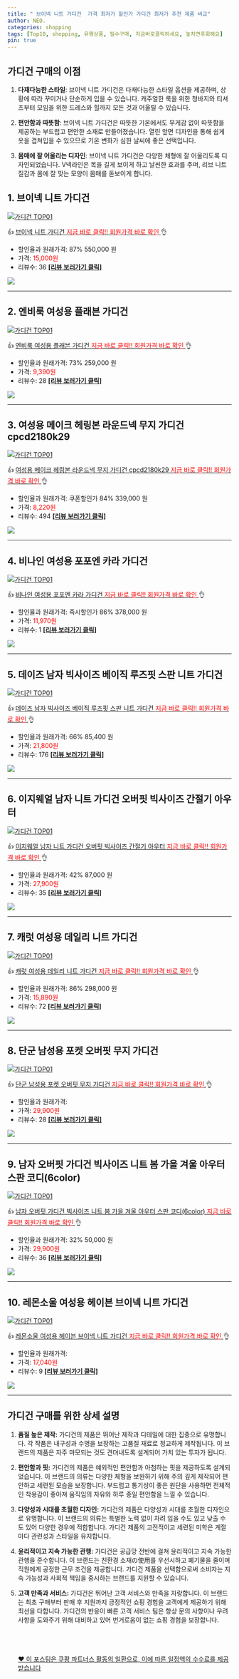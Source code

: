 ```yaml
---
title: " 브이넥 니트 가디건  가격 최저가 할인가 가디건 최저가 추천 제품 비교"
author: NEO.
categories: shopping
tags: [Top10, shopping, 유행상품, 필수구매, 지금바로클릭하세요, 놓치면후회해요]
pin: true
---
```

## 가디건 구매의 이점
1. **다재다능한 스타일**: 브이넥 니트 가디건은 다재다능한 스타일 옵션을 제공하며, 상황에 따라 꾸미거나 단순하게 입을 수 있습니다. 캐주얼한 룩을 위한 청바지와 티셔츠부터 모임을 위한 드레스와 힐까지 모든 것과 어울릴 수 있습니다.


2. **편안함과 따뜻함**: 브이넥 니트 가디건은 따뜻한 기온에서도 무게감 없이 따뜻함을 제공하는 부드럽고 편안한 소재로 만들어졌습니다. 열린 앞면 디자인을 통해 쉽게 옷을 겹쳐입을 수 있으므로 기온 변화가 심한 날씨에 좋은 선택입니다.


3. **몸매에 잘 어울리는 디자인**: 브이넥 니트 가디건은 다양한 체형에 잘 어울리도록 디자인되었습니다. V넥라인은 목을 길게 보이게 하고 날씬한 효과를 주며, 리브 니트 질감과 몸에 잘 맞는 모양이 몸매를 돋보이게 합니다.

   

## 1.  브이넥 니트 가디건 

[![가디건 TOP01](https://thumbnail7.coupangcdn.com/thumbnails/remote/490x490ex/image/vendor_inventory/5c9c/cc83cd04f405da693f21a37689f88fad139911685f6083a1b45231f219d6.jpg)](https://link.coupang.com/re/AFFSDP?lptag=AF3617701&subid=GithubCoopas&pageKey=6314824290&traceid=V0-153&itemId=13127673704&vendorItemId=80386620548)


👍 [ 브이넥 니트 가디건  <font color=red> 지금 바로 클릭!! 회원가격 바로 확인 </font> ](https://link.coupang.com/re/AFFSDP?lptag=AF3617701&subid=GithubCoopas&pageKey=6314824290&traceid=V0-153&itemId=13127673704&vendorItemId=80386620548) 👌 


- 할인율과 원래가격: 87%  550,000   원
- 가격: <span style='color:red'>15,000원</span>
- 리뷰수: 36  [**[리뷰 보러가기 클릭]**](https://link.coupang.com/re/AFFSDP?lptag=AF3617701&subid=GithubCoopas&pageKey=6314824290&traceid=V0-153&itemId=13127673704&vendorItemId=80386620548)

[![](/discount_price.png)](https://link.coupang.com/re/AFFSDP?lptag=AF3617701&subid=GithubCoopas&pageKey=6314824290&traceid=V0-153&itemId=13127673704&vendorItemId=80386620548)

---


   

## 2.  엔비룩 여성용 플래븐 가디건 

[![가디건 TOP01](https://thumbnail6.coupangcdn.com/thumbnails/remote/490x490ex/image/rs_quotation_api/aepdu3fx/fe5c6fdf70e0402f8cb3de7a1709feaf.jpg)](https://link.coupang.com/re/AFFSDP?lptag=AF3617701&subid=GithubCoopas&pageKey=6787831665&traceid=V0-153&itemId=15983575677&vendorItemId=83189442265)


👍 [ 엔비룩 여성용 플래븐 가디건  <font color=red> 지금 바로 클릭!! 회원가격 바로 확인 </font> ](https://link.coupang.com/re/AFFSDP?lptag=AF3617701&subid=GithubCoopas&pageKey=6787831665&traceid=V0-153&itemId=15983575677&vendorItemId=83189442265) 👌 


- 할인율과 원래가격: 73%  259,000   원
- 가격: <span style='color:red'>9,390원</span>
- 리뷰수: 28  [**[리뷰 보러가기 클릭]**](https://link.coupang.com/re/AFFSDP?lptag=AF3617701&subid=GithubCoopas&pageKey=6787831665&traceid=V0-153&itemId=15983575677&vendorItemId=83189442265)

[![](/discount_price.png)](https://link.coupang.com/re/AFFSDP?lptag=AF3617701&subid=GithubCoopas&pageKey=6787831665&traceid=V0-153&itemId=15983575677&vendorItemId=83189442265)

---


   

## 3.  여성용 메이크 헤링본 라운드넥 무지 가디건 cpcd2180k29 

[![가디건 TOP01](https://thumbnail6.coupangcdn.com/thumbnails/remote/490x490ex/image/rs_quotation_api/chszjrwe/90b503a7c613443d87cefff9d33f05e0.jpg)](https://link.coupang.com/re/AFFSDP?lptag=AF3617701&subid=GithubCoopas&pageKey=6837584380&traceid=V0-153&itemId=16250053368&vendorItemId=83443264181)


👍 [ 여성용 메이크 헤링본 라운드넥 무지 가디건 cpcd2180k29  <font color=red> 지금 바로 클릭!! 회원가격 바로 확인 </font> ](https://link.coupang.com/re/AFFSDP?lptag=AF3617701&subid=GithubCoopas&pageKey=6837584380&traceid=V0-153&itemId=16250053368&vendorItemId=83443264181) 👌 


- 할인율과 원래가격: 쿠폰할인가 84%  339,000   원
- 가격: <span style='color:red'>8,220원</span>
- 리뷰수: 494  [**[리뷰 보러가기 클릭]**](https://link.coupang.com/re/AFFSDP?lptag=AF3617701&subid=GithubCoopas&pageKey=6837584380&traceid=V0-153&itemId=16250053368&vendorItemId=83443264181)

[![](/discount_price.png)](https://link.coupang.com/re/AFFSDP?lptag=AF3617701&subid=GithubCoopas&pageKey=6837584380&traceid=V0-153&itemId=16250053368&vendorItemId=83443264181)

---


   

## 4.  비나인 여성용 포포엔 카라 가디건 

[![가디건 TOP01](https://thumbnail9.coupangcdn.com/thumbnails/remote/490x490ex/image/rs_quotation_api/t6ig0itb/2833cd6a04844d0cb16565c046713fb7.jpg)](https://link.coupang.com/re/AFFSDP?lptag=AF3617701&subid=GithubCoopas&pageKey=5835638565&traceid=V0-153&itemId=10112494219&vendorItemId=77582867729)


👍 [ 비나인 여성용 포포엔 카라 가디건  <font color=red> 지금 바로 클릭!! 회원가격 바로 확인 </font> ](https://link.coupang.com/re/AFFSDP?lptag=AF3617701&subid=GithubCoopas&pageKey=5835638565&traceid=V0-153&itemId=10112494219&vendorItemId=77582867729) 👌 


- 할인율과 원래가격: 즉시할인가 86%  378,000   원
- 가격: <span style='color:red'>11,970원</span>
- 리뷰수: 1  [**[리뷰 보러가기 클릭]**](https://link.coupang.com/re/AFFSDP?lptag=AF3617701&subid=GithubCoopas&pageKey=5835638565&traceid=V0-153&itemId=10112494219&vendorItemId=77582867729)

[![](/discount_price.png)](https://link.coupang.com/re/AFFSDP?lptag=AF3617701&subid=GithubCoopas&pageKey=5835638565&traceid=V0-153&itemId=10112494219&vendorItemId=77582867729)

---


   

## 5.  데이즈 남자 빅사이즈 베이직 루즈핏 스판 니트 가디건 

[![가디건 TOP01](https://thumbnail10.coupangcdn.com/thumbnails/remote/490x490ex/image/vendor_inventory/92db/bef7eed4a3b9fdb0624eff16be7035f519b423a346075c182ab56f3f7c66.jpg)](https://link.coupang.com/re/AFFSDP?lptag=AF3617701&subid=GithubCoopas&pageKey=7634075012&traceid=V0-153&itemId=20268092084&vendorItemId=87355342886)


👍 [ 데이즈 남자 빅사이즈 베이직 루즈핏 스판 니트 가디건  <font color=red> 지금 바로 클릭!! 회원가격 바로 확인 </font> ](https://link.coupang.com/re/AFFSDP?lptag=AF3617701&subid=GithubCoopas&pageKey=7634075012&traceid=V0-153&itemId=20268092084&vendorItemId=87355342886) 👌 


- 할인율과 원래가격: 66%  85,400   원
- 가격: <span style='color:red'>21,800원</span>
- 리뷰수: 176  [**[리뷰 보러가기 클릭]**](https://link.coupang.com/re/AFFSDP?lptag=AF3617701&subid=GithubCoopas&pageKey=7634075012&traceid=V0-153&itemId=20268092084&vendorItemId=87355342886)

[![](/discount_price.png)](https://link.coupang.com/re/AFFSDP?lptag=AF3617701&subid=GithubCoopas&pageKey=7634075012&traceid=V0-153&itemId=20268092084&vendorItemId=87355342886)

---


   

## 6.  이지웨얼 남자 니트 가디건 오버핏 빅사이즈 간절기 아우터 

[![가디건 TOP01](https://thumbnail10.coupangcdn.com/thumbnails/remote/490x490ex/image/vendor_inventory/a4a6/453898cdd213ed935c8b5c27310465dafe3478291d42e356a11e1d94e93a.jpg)](https://link.coupang.com/re/AFFSDP?lptag=AF3617701&subid=GithubCoopas&pageKey=6075574356&traceid=V0-153&itemId=11236713013&vendorItemId=78513983282)


👍 [ 이지웨얼 남자 니트 가디건 오버핏 빅사이즈 간절기 아우터  <font color=red> 지금 바로 클릭!! 회원가격 바로 확인 </font> ](https://link.coupang.com/re/AFFSDP?lptag=AF3617701&subid=GithubCoopas&pageKey=6075574356&traceid=V0-153&itemId=11236713013&vendorItemId=78513983282) 👌 


- 할인율과 원래가격: 42%  87,000   원
- 가격: <span style='color:red'>27,900원</span>
- 리뷰수: 35  [**[리뷰 보러가기 클릭]**](https://link.coupang.com/re/AFFSDP?lptag=AF3617701&subid=GithubCoopas&pageKey=6075574356&traceid=V0-153&itemId=11236713013&vendorItemId=78513983282)

[![](/discount_price.png)](https://link.coupang.com/re/AFFSDP?lptag=AF3617701&subid=GithubCoopas&pageKey=6075574356&traceid=V0-153&itemId=11236713013&vendorItemId=78513983282)

---


   

## 7.  캐럿 여성용 데일리 니트 가디건 

[![가디건 TOP01](https://thumbnail7.coupangcdn.com/thumbnails/remote/490x490ex/image/retail/images/553817641542250-2754f4af-9e38-4197-a625-61652380a211.jpg)](https://link.coupang.com/re/AFFSDP?lptag=AF3617701&subid=GithubCoopas&pageKey=1583699876&traceid=V0-153&itemId=2707167476&vendorItemId=70697441870)


👍 [ 캐럿 여성용 데일리 니트 가디건  <font color=red> 지금 바로 클릭!! 회원가격 바로 확인 </font> ](https://link.coupang.com/re/AFFSDP?lptag=AF3617701&subid=GithubCoopas&pageKey=1583699876&traceid=V0-153&itemId=2707167476&vendorItemId=70697441870) 👌 


- 할인율과 원래가격: 86%  298,000   원
- 가격: <span style='color:red'>15,890원</span>
- 리뷰수: 72  [**[리뷰 보러가기 클릭]**](https://link.coupang.com/re/AFFSDP?lptag=AF3617701&subid=GithubCoopas&pageKey=1583699876&traceid=V0-153&itemId=2707167476&vendorItemId=70697441870)

[![](/discount_price.png)](https://link.coupang.com/re/AFFSDP?lptag=AF3617701&subid=GithubCoopas&pageKey=1583699876&traceid=V0-153&itemId=2707167476&vendorItemId=70697441870)

---


   

## 8.  단군 남성용 포켓 오버핏 무지 가디건 

[![가디건 TOP01](https://thumbnail10.coupangcdn.com/thumbnails/remote/490x490ex/image/rs_quotation_api/ibe9hi5m/abb23e7cc8094fa480447d1203d23f20.jpg)](https://link.coupang.com/re/AFFSDP?lptag=AF3617701&subid=GithubCoopas&pageKey=6248806385&traceid=V0-153&itemId=12654817533&vendorItemId=79922191205)


👍 [ 단군 남성용 포켓 오버핏 무지 가디건  <font color=red> 지금 바로 클릭!! 회원가격 바로 확인 </font> ](https://link.coupang.com/re/AFFSDP?lptag=AF3617701&subid=GithubCoopas&pageKey=6248806385&traceid=V0-153&itemId=12654817533&vendorItemId=79922191205) 👌 


- 할인율과 원래가격: 
- 가격: <span style='color:red'>29,900원</span>
- 리뷰수: 28  [**[리뷰 보러가기 클릭]**](https://link.coupang.com/re/AFFSDP?lptag=AF3617701&subid=GithubCoopas&pageKey=6248806385&traceid=V0-153&itemId=12654817533&vendorItemId=79922191205)

[![](/discount_price.png)](https://link.coupang.com/re/AFFSDP?lptag=AF3617701&subid=GithubCoopas&pageKey=6248806385&traceid=V0-153&itemId=12654817533&vendorItemId=79922191205)

---


   

## 9.  남자 오버핏 가디건 빅사이즈 니트 봄 가을 겨울 아우터 스판 코디(6color) 

[![가디건 TOP01](https://thumbnail8.coupangcdn.com/thumbnails/remote/490x490ex/image/vendor_inventory/43d4/6309dd83e8f4dbf9654b712b1c735647c9187c756d07c63aea5b97904dac.jpg)](https://link.coupang.com/re/AFFSDP?lptag=AF3617701&subid=GithubCoopas&pageKey=7811672209&traceid=V0-153&itemId=21191244451&vendorItemId=88329189557)


👍 [ 남자 오버핏 가디건 빅사이즈 니트 봄 가을 겨울 아우터 스판 코디(6color)  <font color=red> 지금 바로 클릭!! 회원가격 바로 확인 </font> ](https://link.coupang.com/re/AFFSDP?lptag=AF3617701&subid=GithubCoopas&pageKey=7811672209&traceid=V0-153&itemId=21191244451&vendorItemId=88329189557) 👌 


- 할인율과 원래가격: 32%  50,000   원
- 가격: <span style='color:red'>29,900원</span>
- 리뷰수: 36  [**[리뷰 보러가기 클릭]**](https://link.coupang.com/re/AFFSDP?lptag=AF3617701&subid=GithubCoopas&pageKey=7811672209&traceid=V0-153&itemId=21191244451&vendorItemId=88329189557)

[![](/discount_price.png)](https://link.coupang.com/re/AFFSDP?lptag=AF3617701&subid=GithubCoopas&pageKey=7811672209&traceid=V0-153&itemId=21191244451&vendorItemId=88329189557)

---


   

## 10.  레몬소울 여성용 헤이븐 브이넥 니트 가디건 

[![가디건 TOP01](https://thumbnail9.coupangcdn.com/thumbnails/remote/490x490ex/image/retail/images/2023/08/03/9/6/e17a588c-7d85-4c2b-b5da-8e642ff96e41.jpg)](https://link.coupang.com/re/AFFSDP?lptag=AF3617701&subid=GithubCoopas&pageKey=7507644428&traceid=V0-153&itemId=19665516541&vendorItemId=86771192917)


👍 [ 레몬소울 여성용 헤이븐 브이넥 니트 가디건  <font color=red> 지금 바로 클릭!! 회원가격 바로 확인 </font> ](https://link.coupang.com/re/AFFSDP?lptag=AF3617701&subid=GithubCoopas&pageKey=7507644428&traceid=V0-153&itemId=19665516541&vendorItemId=86771192917) 👌 


- 할인율과 원래가격: 
- 가격: <span style='color:red'>17,040원</span>
- 리뷰수: 9  [**[리뷰 보러가기 클릭]**](https://link.coupang.com/re/AFFSDP?lptag=AF3617701&subid=GithubCoopas&pageKey=7507644428&traceid=V0-153&itemId=19665516541&vendorItemId=86771192917)

[![](/discount_price.png)](https://link.coupang.com/re/AFFSDP?lptag=AF3617701&subid=GithubCoopas&pageKey=7507644428&traceid=V0-153&itemId=19665516541&vendorItemId=86771192917)

---
## 가디건 구매를 위한 상세 설명
1. **품질 높은 제작:** 가디건의 제품은 뛰어난 제작과 디테일에 대한 집중으로 유명합니다. 각 작품은 내구성과 수명을 보장하는 고품질 재료로 정교하게 제작됩니다. 이 브랜드의 제품은 자주 마모되는 것도 견뎌내도록 설계되어 가치 있는 투자가 됩니다.


2. **편안함과 핏:** 가디건의 제품은 예외적인 편안함과 아첨하는 핏을 제공하도록 설계되었습니다. 이 브랜드의 의류는 다양한 체형을 보완하기 위해 주의 깊게 제작되어 편안하고 세련된 모습을 보장합니다. 부드럽고 통기성이 좋은 원단을 사용하면 전체적인 착용감이 좋아져 움직임의 자유와 하루 종일 편안함을 느낄 수 있습니다.


3. **다양성과 시대를 초월한 디자인:** 가디건의 제품은 다양성과 시대를 초월한 디자인으로 유명합니다. 이 브랜드의 의류는 특별한 노력 없이 차려 입을 수도 있고 낮출 수도 있어 다양한 경우에 적합합니다. 가디건 제품의 고전적이고 세련된 미학은 계절마다 관련성과 스타일을 유지합니다.


4. **윤리적이고 지속 가능한 관행:** 가디건은 공급망 전반에 걸쳐 윤리적이고 지속 가능한 관행을 준수합니다. 이 브랜드는 친환경 소재の使用를 우선시하고 폐기물을 줄이며 직원에게 공정한 근무 조건을 제공합니다. 가디건 제품을 선택함으로써 소비자는 지속 가능성과 사회적 책임을 중시하는 브랜드를 지원할 수 있습니다.


5. **고객 만족과 서비스:** 가디건은 뛰어난 고객 서비스와 만족을 자랑합니다. 이 브랜드는 최초 구매부터 판매 후 지원까지 긍정적인 쇼핑 경험을 고객에게 제공하기 위해 최선을 다합니다. 가디건의 반응이 빠른 고객 서비스 팀은 항상 문의 사항이나 우려 사항을 도와주기 위해 대비하고 있어 번거로움이 없는 쇼핑 경험을 보장합니다.<br><br><br><br><br> [ ❤  이 포스팅은 쿠팡 파트너스 활동의 일환으로, 이에 따른 일정액의 수수료를 제공받습니다](https://link.coupang.com/a/bcEFyh)